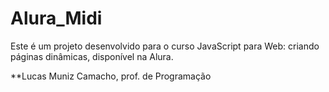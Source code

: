 # Alura_Midi

Este é um projeto desenvolvido para o curso JavaScript para Web: criando páginas dinâmicas,
disponível na Alura.

**Lucas Muniz Camacho, prof. de Programação
